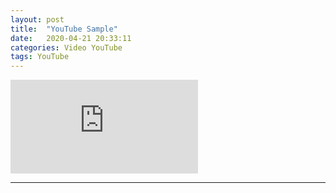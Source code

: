 ```yaml
---
layout: post
title:  "YouTube Sample"
date:   2020-04-21 20:33:11
categories: Video YouTube
tags: YouTube
---
```


<div class="item1 vide">
<iframe class="vide" src="https://www.youtube.com/embed/y78W8e_zeTg" align="center" frameborder="0" allow="accelerometer; autoplay; encrypted-media; gyroscope; picture-in-picture" allowfullscreen></iframe></div>

---